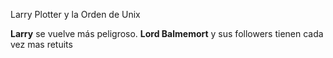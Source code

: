 Larry Plotter y la Orden de Unix

**Larry** se vuelve más peligroso. **Lord Balmemort** y sus followers tienen cada vez mas retuits

